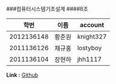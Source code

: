 ###컴퓨터시스템기초설계
####8조


학번        | 이름	| account
---------- | ------	| -------
2012136148 | 황준원	| knight327
2011136126 | 채규홍	| lostyboy
2011136104 | 장현하	| jhh1117

**Link :** [Github](https://github.com/jhh1117/8JO)

